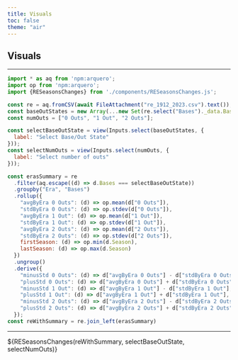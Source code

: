 ```yaml
---
title: Visuals
toc: false
theme: "air"
---
```


## Visuals
---

<!-- Load and transform the data -->

```js
import * as aq from 'npm:arquero';
import op from 'npm:arquero';
import {RESeasonsChanges} from './components/RESeasonsChanges.js';
```

```js
const re = aq.fromCSV(await FileAttachment("re_1912_2023.csv").text());
const baseOutStates = new Array(...new Set(re.select("Bases")._data.Bases.data));
const numOuts = ["0 Outs", "1 Out", "2 Outs"];
```

```js
const selectBaseOutState = view(Inputs.select(baseOutStates, {
  label: "Select Base/Out State"
}));
const selectNumOuts = view(Inputs.select(numOuts, {
  label: "Select number of outs"
}));
```

```js
const erasSummary = re
  .filter(aq.escape((d) => d.Bases === selectBaseOutState))
  .groupby("Era", "Bases")
  .rollup({
    "avgByEra 0 Outs": (d) => op.mean(d["0 Outs"]),
    "stdByEra 0 Outs": (d) => op.stdev(d["0 Outs"]),
    "avgByEra 1 Out": (d) => op.mean(d["1 Out"]),
    "stdByEra 1 Out": (d) => op.stdev(d["1 Out"]),
    "avgByEra 2 Outs": (d) => op.mean(d["2 Outs"]),
    "stdByEra 2 Outs": (d) => op.stdev(d["2 Outs"]),
    firstSeason: (d) => op.min(d.Season),
    lastSeason: (d) => op.max(d.Season)
  })
  .ungroup()
  .derive({
    "minusStd 0 Outs": (d) => d["avgByEra 0 Outs"] - d["stdByEra 0 Outs"],
    "plusStd 0 Outs": (d) => d["avgByEra 0 Outs"] + d["stdByEra 0 Outs"],
    "minusStd 1 Out": (d) => d["avgByEra 1 Out"] - d["stdByEra 1 Out"],
    "plusStd 1 Out": (d) => d["avgByEra 1 Out"] + d["stdByEra 1 Out"],
    "minusStd 2 Outs": (d) => d["avgByEra 2 Outs"] - d["stdByEra 2 Outs"],
    "plusStd 2 Outs": (d) => d["avgByEra 2 Outs"] + d["stdByEra 2 Outs"]
  });
const reWithSummary = re.join_left(erasSummary)
```
---

<div class="grid grid-cols-1" style="grid-auto-rows: 600px;">
  <div class="card">
  ${RESeasonsChanges(reWithSummary, selectBaseOutState, selectNumOuts)}
  </div>
</div>

<style>

.hero {
  display: flex;
  flex-direction: column;
  align-items: center;
  font-family: var(--sans-serif);
  margin: 4rem 0 8rem;
  text-wrap: balance;
  text-align: center;
}

.hero h1 {
  margin: 0.1rem 0;
  padding: 0.1rem 0;
  max-width: none;
  font-size: 11vw;
  font-weight: 400;
  line-height: 1;
  background: linear-gradient(30deg, var(--theme-foreground-focus), currentColor);
  -webkit-background-clip: text;
  -webkit-text-fill-color: transparent;
  background-clip: text;
}

.hero h2 {
  margin: 0;
  max-width: 34em;
  font-size: 16px;
  font-style: initial;
  font-weight: 500;
  line-height: 1.5;
  color: var(--theme-foreground-muted);
}

@media (min-width: 640px) {
  .hero h1 {
    font-size: 90px;
  }
}

</style>

